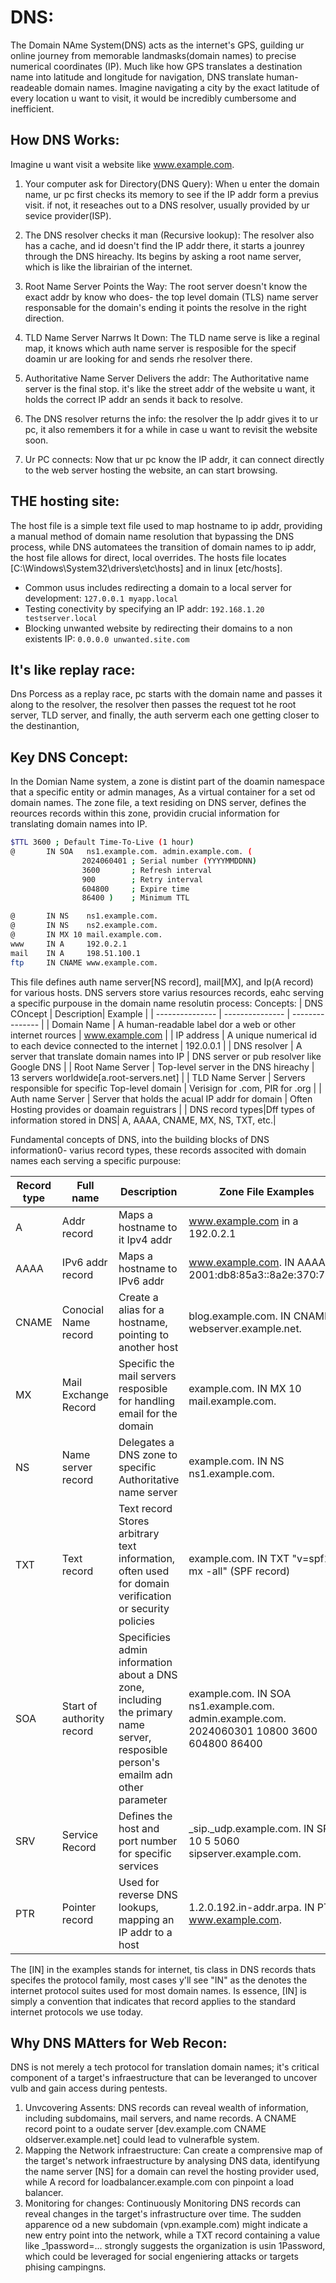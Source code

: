 # DNS:
The Domain NAme System(DNS) acts as the internet's GPS, guilding ur online journey from memorable landmasks(domain names) to precise numerical coordinates (IP).
Much like how GPS translates a destination name into latitude and longitude for navigation, DNS translate human-readeable domain names.
Imagine navigating a city by the exact latitude of every location u want to visit, it would be incredibly cumbersome and inefficient.

## How DNS Works:
Imagine u want visit a website like www.example.com.
1. Your computer ask for Directory(DNS Query): When u enter the domain name, ur pc first checks its memory to see if the IP addr form a previus visit. if not, it reseaches out to a
DNS resolver, usually provided by ur sevice provider(ISP).

2. The DNS resolver checks it man (Recursive lookup): The resolver also has a cache, and id doesn't find the IP addr there, it starts a jounrey through the DNS hireachy. Its begins by asking
a root name server, which is like the librairian of the internet.

3. Root Name Server Points the Way: The root server doesn't know the exact addr by know who does- the top level domain (TLS) name server responsable for
the domain's ending it points the resolve in the right direction.
4. TLD Name Server Narrws It Down: The TLD name serve is like a reginal map, it knows which auth name server is resposible for the specif doamin ur are looking for and sends rhe resolver there.
5.  Authoritative Name Server Delivers the addr: The Authoritative name server is the final stop. it's like the street addr of the website u want, it holds the correct IP addr an sends it back to resolve.
6. The DNS resolver returns the info: the resolver the Ip addr gives it to ur pc, it also remembers it for a while in case u want to revisit the website soon.
7. Ur PC connects: Now that ur pc know the IP addr, it can connect directly to the web server hosting the website, an can start browsing.

## THE hosting site:
The host file is a simple text file used to map hostname to ip addr, providing a manual method of domain name resolution that bypassing the DNS process, while DNS automatees the transition of domain names to ip
addr, the host file allows for direct, local overrides.
The hosts file locates [C:\\Windows\System32\drivers\etc\hosts] and in linux [etc/hosts].

- Common usus includes redirecting a domain to a local server for development:
`127.0.0.1 myapp.local`
- Testing conectivity by specifying an IP addr:
`192.168.1.20 testserver.local`
- Blocking unwanted website by redirecting their domains to a non existents IP:
`0.0.0.0 unwanted.site.com`

## It's like replay race:
Dns Porcess  as a replay race, pc starts with the domain name and passes it along to the resolver, the resolver then passes the request tot he root server, TLD server, and finally, the auth serverm each one getting
closer to the destinantion,

## Key DNS Concept:

In the Domian Name system, a zone is distint part of the doamin namespace that a specific entity or admin manages, As a virtual container for a set od domain names.
The zone file, a text residing on DNS server, defines the reources records within this zone, providin crucial information for translating domain names into IP.
```sh
$TTL 3600 ; Default Time-To-Live (1 hour)
@       IN SOA   ns1.example.com. admin.example.com. (
                2024060401 ; Serial number (YYYYMMDDNN)
                3600       ; Refresh interval
                900        ; Retry interval
                604800     ; Expire time
                86400 )    ; Minimum TTL

@       IN NS    ns1.example.com.
@       IN NS    ns2.example.com.
@       IN MX 10 mail.example.com.
www     IN A     192.0.2.1
mail    IN A     198.51.100.1
ftp     IN CNAME www.example.com.

```

This file defines auth name server[NS record], mail[MX], and Ip(A record) for various hosts. DNS servers store varius resources records, eahc serving a specific purpouse in the domain name resolutin process:
Concepts:
| DNS COncept | Description| Example |
| --------------- | --------------- | --------------- |
|  Domain Name | A human-readable label dor a web or other internet rources   | www.example.com |
|   IP address | A unique numerical id to each device connected to the internet   | 192.0.0.1  |
| DNS resolver  | A server that translate domain names into IP  | DNS server or pub resolver like Google DNS   |
| Root Name Server  | Top-level server in the DNS hireachy  | 13 servers worldwide[a.root-servers.net]   |
| TLD Name Server   | Servers responsible for specific Top-level domain  | Verisign for .com, PIR for .org  |
| Auth name Server  | Server that holds the acual IP addr for domain  | Often Hosting provides or doamain reguistrars  |
| DNS record types|Dff types of information stored in DNS| A, AAAA, CNAME, MX, NS, TXT, etc.|

Fundamental concepts of DNS,  into the building blocks of DNS information0- varius record types, these records associted with domain names each serving a specific purpouse:

| Record type | Full name |Description| Zone File Examples|
| --------------- | --------------- | --------------- | --------------- |
| A  | Addr record  | Maps a hostname to it Ipv4 addr  | www.example.com in a 192.0.2.1|
| AAAA|IPv6 addr record|Maps a hostname to IPv6 addr| 	www.example.com. IN AAAA 2001:db8:85a3::8a2e:370:7334|
| CNAME| Conocial Name record| Create a alias for a hostname, pointing to another host| blog.example.com. IN CNAME webserver.example.net.|
|MX |Mail Exchange Record |Specific the mail servers resposible for handling email for the domain |example.com. IN MX 10 mail.example.com. |
|NS |Name server record |Delegates a DNS zone to specific Authoritative name server |example.com. IN NS ns1.example.com. |
|TXT |Text record| Text record Stores arbitrary text information, often used for domain verification or security policies | example.com. IN TXT "v=spf1 mx -all" (SPF record)|
|SOA |Start of authority record |Specificies admin information about  a DNS zone, including the primary name  server, resposible person's emailm adn other parameter | example.com. IN SOA ns1.example.com. admin.example.com. 2024060301 10800 3600 604800 86400 |
| SRV|Service Record |Defines the host and port number for specific services | _sip._udp.example.com. IN SRV 10 5 5060 sipserver.example.com.|
|PTR |Pointer record |Used for reverse DNS lookups, mapping an IP addr to a host |1.2.0.192.in-addr.arpa. IN PTR www.example.com. |

The [IN] in  the examples stands for internet, tis class in DNS records thats specifes the protocol family, most cases y'll see "IN" as the denotes the internet protocol suites
used for most domain names.
Is essence, [IN] is simply a convention that indicates that record applies to the standard internet protocols we use today.

## Why DNS MAtters for Web Recon:
DNS is not merely a tech protocol for translation domain names; it's critical  component of a target's infraestructure that can be leveranged to uncover vulb and gain access  during pentests.
1. Unvcovering Assents: DNS records can reveal wealth of information, including subdomains, mail servers, and name records. A CNAME record point
to a oudate server [dev.example.com CNAME oldserver.example.net] could lead to vulnerafble system.
2. Mapping the Network infraestructure: Can create a comprensive map of the target's network infraestructure by analysing DNS data, identifyung the name server [NS] for a domain
can revel the hosting provider used, while A record for  loadbalancer.example.com con pinpoint a load balancer.
3. Monitoring for changes: Continuously Monitoring DNS records can reveal changes in the target's infrastructure over time. The sudden apparence od a new subdomain (vpn.example.com)
might indicate a new entry point into the network, while a TXT record containing a value like _1password=... strongly suggests the organization is usin 1Password, which could
be leveraged for social engeniering attacks or targets phising campingns.
